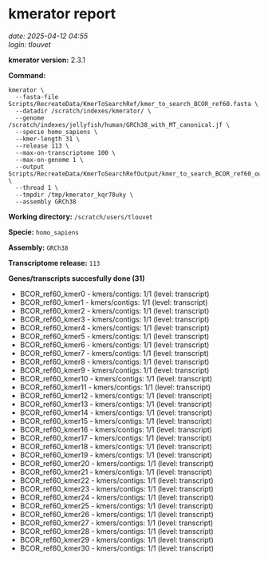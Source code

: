 # kmerator report
*date: 2025-04-12 04:55*  
*login: tlouvet*

**kmerator version:** 2.3.1

**Command:**

```
kmerator \
  --fasta-file Scripts/RecreateData/KmerToSearchRef/kmer_to_search_BCOR_ref60.fasta \
  --datadir /scratch/indexes/kmerator/ \
  --genome /scratch/indexes/jellyfish/human/GRCh38_with_MT_canonical.jf \
  --specie homo_sapiens \
  --kmer-length 31 \
  --release 113 \
  --max-on-transcriptome 100 \
  --max-on-genome 1 \
  --output Scripts/RecreateData/KmerToSearchRefOutput/kmer_to_search_BCOR_ref60_output \
  --thread 1 \
  --tmpdir /tmp/kmerator_kqr78uky \
  --assembly GRCh38
```

**Working directory:** `/scratch/users/tlouvet`

**Specie:** `homo_sapiens`

**Assembly:** `GRCh38`

**Transcriptome release:** `113`

**Genes/transcripts succesfully done (31)**

- BCOR_ref60_kmer0 - kmers/contigs: 1/1 (level: transcript)
- BCOR_ref60_kmer1 - kmers/contigs: 1/1 (level: transcript)
- BCOR_ref60_kmer2 - kmers/contigs: 1/1 (level: transcript)
- BCOR_ref60_kmer3 - kmers/contigs: 1/1 (level: transcript)
- BCOR_ref60_kmer4 - kmers/contigs: 1/1 (level: transcript)
- BCOR_ref60_kmer5 - kmers/contigs: 1/1 (level: transcript)
- BCOR_ref60_kmer6 - kmers/contigs: 1/1 (level: transcript)
- BCOR_ref60_kmer7 - kmers/contigs: 1/1 (level: transcript)
- BCOR_ref60_kmer8 - kmers/contigs: 1/1 (level: transcript)
- BCOR_ref60_kmer9 - kmers/contigs: 1/1 (level: transcript)
- BCOR_ref60_kmer10 - kmers/contigs: 1/1 (level: transcript)
- BCOR_ref60_kmer11 - kmers/contigs: 1/1 (level: transcript)
- BCOR_ref60_kmer12 - kmers/contigs: 1/1 (level: transcript)
- BCOR_ref60_kmer13 - kmers/contigs: 1/1 (level: transcript)
- BCOR_ref60_kmer14 - kmers/contigs: 1/1 (level: transcript)
- BCOR_ref60_kmer15 - kmers/contigs: 1/1 (level: transcript)
- BCOR_ref60_kmer16 - kmers/contigs: 1/1 (level: transcript)
- BCOR_ref60_kmer17 - kmers/contigs: 1/1 (level: transcript)
- BCOR_ref60_kmer18 - kmers/contigs: 1/1 (level: transcript)
- BCOR_ref60_kmer19 - kmers/contigs: 1/1 (level: transcript)
- BCOR_ref60_kmer20 - kmers/contigs: 1/1 (level: transcript)
- BCOR_ref60_kmer21 - kmers/contigs: 1/1 (level: transcript)
- BCOR_ref60_kmer22 - kmers/contigs: 1/1 (level: transcript)
- BCOR_ref60_kmer23 - kmers/contigs: 1/1 (level: transcript)
- BCOR_ref60_kmer24 - kmers/contigs: 1/1 (level: transcript)
- BCOR_ref60_kmer25 - kmers/contigs: 1/1 (level: transcript)
- BCOR_ref60_kmer26 - kmers/contigs: 1/1 (level: transcript)
- BCOR_ref60_kmer27 - kmers/contigs: 1/1 (level: transcript)
- BCOR_ref60_kmer28 - kmers/contigs: 1/1 (level: transcript)
- BCOR_ref60_kmer29 - kmers/contigs: 1/1 (level: transcript)
- BCOR_ref60_kmer30 - kmers/contigs: 1/1 (level: transcript)
